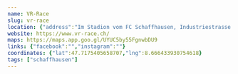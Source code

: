 ```yaml
---
name: VR-Race
slug: vr-race
location: {"address":"Im Stadion vom FC Schaffhausen, Industriestrasse 2b","city":"Schaffhausen","cap":"8207"}
website: https://www.vr-race.ch/
maps: https://maps.app.goo.gl/UYUC5by55FgnwbDU9
links: {"facebook":"","instagram":""}
coordinates: {"lat":47.7175405658707,"lng":8.666433930754618}
tags: ["schaffhausen"]
---
```

